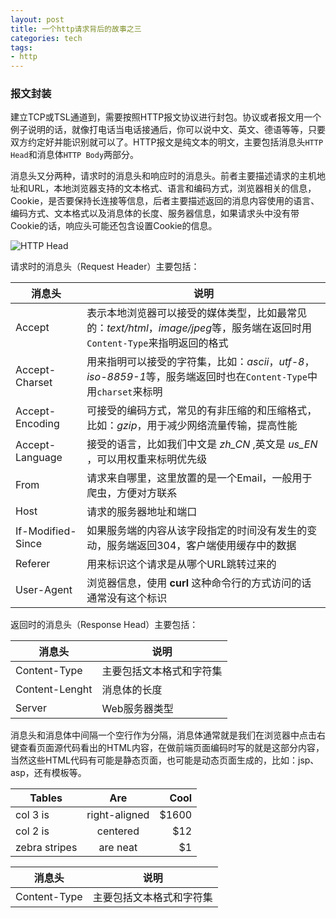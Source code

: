 ```yaml
---
layout: post
title: 一个http请求背后的故事之三
categories: tech
tags: 
- http
---
```


### 报文封装

建立TCP或TSL通道到，需要按照HTTP报文协议进行封包。协议或者报文用一个例子说明的话，就像打电话当电话接通后，你可以说中文、英文、德语等等，只要双方约定好并能识别就可以了。HTTP报文是纯文本的明文，主要包括消息头`HTTP Head`和消息体`HTTP Body`两部分。

消息头又分两种，请求时的消息头和响应时的消息头。前者主要描述请求的主机地址和URL，本地浏览器支持的文本格式、语言和编码方式，浏览器相关的信息，Cookie，是否要保持长连接等信息，后者主要描述返回的消息内容使用的语言、编码方式、文本格式以及消息体的长度、服务器信息，如果请求头中没有带Cookie的话，响应头可能还包含设置Cookie的信息。

![HTTP Head](http://yikebocai.com/myimg/http-head.png)

请求时的消息头（Request Header）主要包括：

 | 消息头 | 说明 | 
 | ------- | ----- | 
 | Accept |  表示本地浏览器可以接受的媒体类型，比如最常见的：*text/html*，*image/jpeg*等，服务端在返回时用`Content-Type`来指明返回的格式 | 
 | Accept-Charset | 用来指明可以接受的字符集，比如：*ascii*，*utf-8*，*iso-8859-1*等，服务端返回时也在`Content-Type`中用`charset`来标明 | 
 | Accept-Encoding | 可接受的编码方式，常见的有非压缩的和压缩格式，比如：*gzip*，用于减少网络流量传输，提高性能 | 
 | Accept-Language | 接受的语言，比如我们中文是 *zh_CN* ,英文是 *us_EN* ，可以用权重来标明优先级 | 
 | From | 请求来自哪里，这里放置的是一个Email，一般用于爬虫，方便对方联系 | 
 | Host | 请求的服务器地址和端口 | 
 | If-Modified-Since | 如果服务端的内容从该字段指定的时间没有发生的变动，服务端返回304，客户端使用缓存中的数据 | 
 | Referer | 用来标识这个请求是从哪个URL跳转过来的 | 
 | User-Agent | 浏览器信息，使用 **curl** 这种命令行的方式访问的话通常没有这个标识 | 


返回时的消息头（Response Head）主要包括：

 | 消息头 | 说明 | 
 | ------- | ----- | 
 | Content-Type | 主要包括文本格式和字符集 | 
 | Content-Lenght | 消息体的长度 | 
 | Server | Web服务器类型 | 
 
消息头和消息体中间隔一个空行作为分隔，消息体通常就是我们在浏览器中点击右键查看页面源代码看出的HTML内容，在做前端页面编码时写的就是这部分内容，当然这些HTML代码有可能是静态页面，也可能是动态页面生成的，比如：jsp、asp，还有模板等。

| Tables        | Are           | Cool  |
| ------------- |:-------------:| -----:|
| col 3 is      | right-aligned | $1600 |
| col 2 is      | centered      |   $12 |
| zebra stripes | are neat      |    $1 |

 消息头 | 说明 
 ------- | ----- 
 Content-Type | 主要包括文本格式和字符集 
